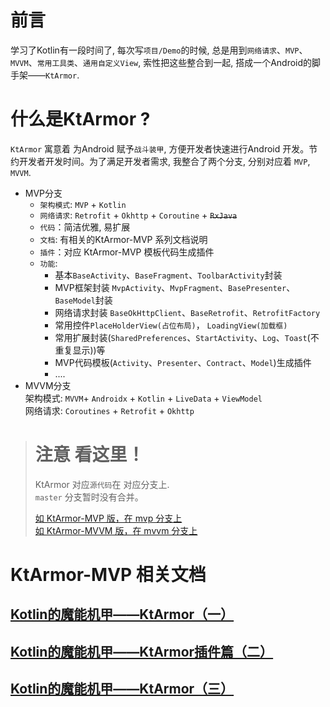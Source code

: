 # 前言
学习了Kotlin有一段时间了, 每次写`项目/Demo`的时候, 总是用到`网络请求`、`MVP`、`MVVM`、`常用工具类`、`通用自定义View`, 索性把这些整合到一起, 搭成一个Android的脚手架——`KtArmor`. 

# 什么是KtArmor ?

`KtArmor` 寓意着 为Android 赋予`战斗装甲`, 方便开发者快速进行Android 开发。节约开发者开发时间。为了满足开发者需求, 我整合了两个分支, 分别对应着 `MVP`, `MVVM`.

- MVP分支  
  - `架构模式`: `MVP` + `Kotlin`  
  - `网络请求`: `Retrofit` + `Okhttp` + `Coroutine` + ~~`RxJava`~~    
  - `代码`：简洁优雅, 易扩展
  - `文档`: 有相关的KtArmor-MVP 系列文档说明
  - `插件`：对应 KtArmor-MVP 模板代码生成插件
  - `功能`:  
    - 基本`BaseActivity`、`BaseFragment`、`ToolbarActivity`封装  
    - MVP框架封装 `MvpActivity`、`MvpFragment`、`BasePresenter`、`BaseModel`封装  
    - 网络请求封装 `BaseOkHttpClient`、`BaseRetrofit`、`RetrofitFactory`  
    - 常用控件`PlaceHolderView(占位布局)`， `LoadingView(加载框)`  
    - 常用扩展封装(`SharedPreferences`、`StartActivity`、`Log`、`Toast`(不重复显示))等  
    - MVP代码模板(`Activity`、`Presenter`、`Contract`、`Model`)生成插件  
    - ....
- MVVM分支  
架构模式: `MVVM`+ `Androidx` + `Kotlin` + `LiveData` + `ViewModel`  
网络请求: `Coroutines` + `Retrofit` + `Okhttp`

> # 注意  看这里！
>
> KtArmor 对应`源代码`在 对应分支上.  
> `master` 分支暂时没有合并。  
>
> [如 KtArmor-MVP 版，在 mvp 分支上]("https://github.com/hyzhan43/KtArmor/tree/mvp")   
> [如 KtArmor-MVVM 版，在 mvvm 分支上]("https://github.com/hyzhan43/KtArmor/tree/mvvm")   


# KtArmor-MVP 相关文档

## [Kotlin的魔能机甲——KtArmor（一）](https://juejin.im/post/5d319e3651882540be3a2be7)  

## [Kotlin的魔能机甲——KtArmor插件篇（二）](https://juejin.im/post/5d3eb9e7f265da03a31d1072)

## [Kotlin的魔能机甲——KtArmor（三）](https://juejin.im/post/5d4a872e51882575595c40f1)